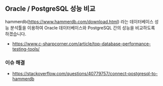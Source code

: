 ## Oracle / PostgreSQL 성능 비교 ##

hammerdb(https://www.hammerdb.com/download.html) 라는 데이터베이스 성능 분석툴을 이용하여 Oracle 데이터베이스와 PostgreSQL 간의 성능을 비교하도록 하겠습니다. 

* https://www.c-sharpcorner.com/article/top-database-performance-testing-tools/




### 이슈 해결 ###

* https://stackoverflow.com/questions/40779757/connect-postgresql-to-hammerdb
